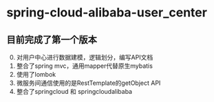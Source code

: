 # spring-cloud-alibaba-user_center
## 目前完成了第一个版本
0. 对用户中心进行数据建模，逻辑划分，编写API文档 
1. 整合了spring mvc，通用mapper代替原生mybatis
2. 使用了lombok
3. 微服务间通信使用的是RestTemplate的getObject API
4. 整合了springcloud 和 springcloudalibaba
